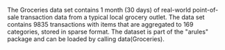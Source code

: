 The Groceries data set contains 1 month (30 days) of real-world point-of-sale transaction data from
a typical local grocery outlet. The data set contains 9835 transactions with items that are aggregated
to 169 categories, stored in sparse format. The dataset is part of the "arules" package and can be
loaded by calling data(Groceries).


